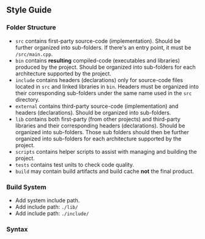 ## Style Guide


### Folder Structure
- `src` contains first-party source-code (implementation). Should be further organized into sub-folders. If there's an entry point, it must be `/src/main.cpp`.
- `bin` contains **resulting** compiled-code (executables and libraries) produced by the project. Should be organized into sub-folders for each architecture supported by the project.
- `include` contains headers (declarations) only for source-code files located in `src` and linked libraries in `bin`. Headers must be organized into their corresponding sub-folders under the same name used in the `src` directory.
- `external` contains third-party source-code (implementation) and headers (declarations). Should be organized into sub-folders.
- `lib` contains both first-party (from other projects) and third-party libraries and their corresponding headers (declarations). Should be organized into sub-folders. Those sub folders should then be further organized into sub-folders for each architecture supported by the project.
- `scripts` contains helper scripts to assist with managing and building the project.
- `tests` contains test units to check code quality.
- `build` may contain build artifacts and build cache **not** the final product.


### Build System
- Add system include path.
- Add include path: `./lib/`
- Add include path: `./include/`


### Syntax